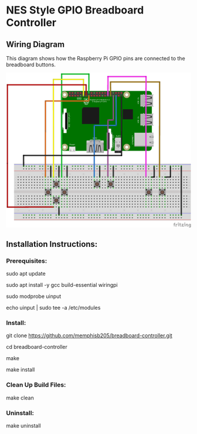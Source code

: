 # NES Style GPIO Breadboard Controller

## Wiring Diagram

This diagram shows how the Raspberry Pi GPIO pins are connected to the breadboard buttons.

![Wiring Diagram](wiring_diagram.png)

## Installation Instructions:

### Prerequisites:
sudo apt update

sudo apt install -y gcc build-essential wiringpi

sudo modprobe uinput

echo uinput | sudo tee -a /etc/modules


### Install:
git clone https://github.com/memphisb205/breadboard-controller.git

cd breadboard-controller

make

make install


### Clean Up Build Files:
make clean


### Uninstall:
make uninstall

